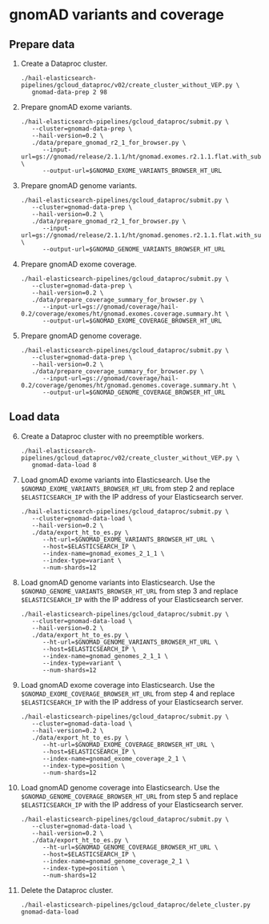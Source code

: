 # gnomAD variants and coverage

## Prepare data

1. Create a Dataproc cluster.
   ```shell
   ./hail-elasticsearch-pipelines/gcloud_dataproc/v02/create_cluster_without_VEP.py \
      gnomad-data-prep 2 98
   ```

2. Prepare gnomAD exome variants.
   ```shell
   ./hail-elasticsearch-pipelines/gcloud_dataproc/submit.py \
      --cluster=gnomad-data-prep \
      --hail-version=0.2 \
      ./data/prepare_gnomad_r2_1_for_browser.py \
         --input-url=gs://gnomad/release/2.1.1/ht/gnomad.exomes.r2.1.1.flat.with_subsets.sites.ht \
         --output-url=$GNOMAD_EXOME_VARIANTS_BROWSER_HT_URL
   ```
 
3. Prepare gnomAD genome variants.
   ```shell
   ./hail-elasticsearch-pipelines/gcloud_dataproc/submit.py \
      --cluster=gnomad-data-prep \
      --hail-version=0.2 \
      ./data/prepare_gnomad_r2_1_for_browser.py \
         --input-url=gs://gnomad/release/2.1.1/ht/gnomad.genomes.r2.1.1.flat.with_subsets.sites.ht \
         --output-url=$GNOMAD_GENOME_VARIANTS_BROWSER_HT_URL
   ```

4. Prepare gnomAD exome coverage.
   ```shell
   ./hail-elasticsearch-pipelines/gcloud_dataproc/submit.py \
      --cluster=gnomad-data-prep \
      --hail-version=0.2 \
      ./data/prepare_coverage_summary_for_browser.py \
         --input-url=gs://gnomad/coverage/hail-0.2/coverage/exomes/ht/gnomad.exomes.coverage.summary.ht \
         --output-url=$GNOMAD_EXOME_COVERAGE_BROWSER_HT_URL
   ```

5. Prepare gnomAD genome coverage.
   ```shell
   ./hail-elasticsearch-pipelines/gcloud_dataproc/submit.py \
      --cluster=gnomad-data-prep \
      --hail-version=0.2 \
      ./data/prepare_coverage_summary_for_browser.py \
         --input-url=gs://gnomad/coverage/hail-0.2/coverage/genomes/ht/gnomad.genomes.coverage.summary.ht \
         --output-url=$GNOMAD_GENOME_COVERAGE_BROWSER_HT_URL
   ```

## Load data

6. Create a Dataproc cluster with no preemptible workers.
   ```shell
   ./hail-elasticsearch-pipelines/gcloud_dataproc/v02/create_cluster_without_VEP.py \
      gnomad-data-load 8
   ```

7. Load gnomAD exome variants into Elasticsearch. Use the `$GNOMAD_EXOME_VARIANTS_BROWSER_HT_URL`
   from step 2 and replace `$ELASTICSEARCH_IP` with the IP address of your Elasticsearch server.
   ```shell
   ./hail-elasticsearch-pipelines/gcloud_dataproc/submit.py \
      --cluster=gnomad-data-load \
      --hail-version=0.2 \
      ./data/export_ht_to_es.py \
         --ht-url=$GNOMAD_EXOME_VARIANTS_BROWSER_HT_URL \
         --host=$ELASTICSEARCH_IP \
         --index-name=gnomad_exomes_2_1_1 \
         --index-type=variant \
         --num-shards=12
   ```

8. Load gnomAD genome variants into Elasticsearch. Use the `$GNOMAD_GENOME_VARIANTS_BROWSER_HT_URL`
   from step 3 and replace `$ELASTICSEARCH_IP` with the IP address of your Elasticsearch server.
   ```shell
   ./hail-elasticsearch-pipelines/gcloud_dataproc/submit.py \
      --cluster=gnomad-data-load \
      --hail-version=0.2 \
      ./data/export_ht_to_es.py \
         --ht-url=$GNOMAD_GENOME_VARIANTS_BROWSER_HT_URL \
         --host=$ELASTICSEARCH_IP \
         --index-name=gnomad_genomes_2_1_1 \
         --index-type=variant \
         --num-shards=12
   ```

9. Load gnomAD exome coverage into Elasticsearch. Use the `$GNOMAD_EXOME_COVERAGE_BROWSER_HT_URL`
   from step 4 and replace `$ELASTICSEARCH_IP` with the IP address of your Elasticsearch server.
   ```shell
   ./hail-elasticsearch-pipelines/gcloud_dataproc/submit.py \
      --cluster=gnomad-data-load \
      --hail-version=0.2 \
      ./data/export_ht_to_es.py \
         --ht-url=$GNOMAD_EXOME_COVERAGE_BROWSER_HT_URL \
         --host=$ELASTICSEARCH_IP \
         --index-name=gnomad_exome_coverage_2_1 \
         --index-type=position \
         --num-shards=12
   ```

10. Load gnomAD genome coverage into Elasticsearch. Use the `$GNOMAD_GENOME_COVERAGE_BROWSER_HT_URL`
    from step 5 and replace `$ELASTICSEARCH_IP` with the IP address of your Elasticsearch server.
    ```shell
    ./hail-elasticsearch-pipelines/gcloud_dataproc/submit.py \
       --cluster=gnomad-data-load \
       --hail-version=0.2 \
       ./data/export_ht_to_es.py \
          --ht-url=$GNOMAD_GENOME_COVERAGE_BROWSER_HT_URL \
          --host=$ELASTICSEARCH_IP \
          --index-name=gnomad_genome_coverage_2_1 \
          --index-type=position \
          --num-shards=12
    ```

11. Delete the Dataproc cluster.
    ```shell
    ./hail-elasticsearch-pipelines/gcloud_dataproc/delete_cluster.py gnomad-data-load
    ```
